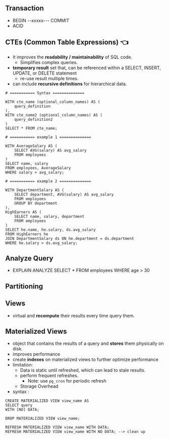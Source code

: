 ## Transaction
- BEGIN --xxxxx--- COMMIT
- ACID

## CTEs (Common Table Expressions) :point_left:
- It improves the **readability / maintainability** of SQL code.
  - Simplifies complex queries.
- **temporary result** set that, can be referenced within a SELECT, INSERT, UPDATE, or DELETE statement
  - re-use result multiple times.
- can include **recursive definitions** for hierarchical data.
```
# =========== Syntax ==============

WITH cte_name (optional_column_names) AS (
    query_definition
),
WITH cte_name2 (optional_column_names) AS (
    query_definition2
)
SELECT * FROM cte_name;

# =========== example 1 ==============

WITH AverageSalary AS (
    SELECT AVG(salary) AS avg_salary
    FROM employees
)
SELECT name, salary
FROM employees, AverageSalary
WHERE salary > avg_salary;

# =========== example 2 ==============

WITH DepartmentSalary AS (
    SELECT department, AVG(salary) AS avg_salary
    FROM employees
    GROUP BY department
),
HighEarners AS (
    SELECT name, salary, department
    FROM employees
)
SELECT he.name, he.salary, ds.avg_salary
FROM HighEarners he
JOIN DepartmentSalary ds ON he.department = ds.department
WHERE he.salary > ds.avg_salary;

```

## Analyze Query 
- EXPLAIN ANALYZE SELECT * FROM employees WHERE age > 30

## Partitioning


## Views
- virtual and **recompute** their results every time query them.

## Materialized Views
- object that contains the results of a query and **stores** them physically on disk.
- improves performance 
- create **indexes** on materialized views to further optimize performance
- limitation:
  - Data is static until refreshed, which can lead to stale results. 
  - perform frequent refreshes. 
    - Note: use `pg_cron` for periodic refresh
  - Storage Overhead
- syntax :
```
CREATE MATERIALIZED VIEW view_name AS
SELECT query
WITH [NO] DATA;

DROP MATERIALIZED VIEW view_name;

REFRESH MATERIALIZED VIEW view_name WITH DATA;
REFRESH MATERIALIZED VIEW view_name WITH NO DATA; --> clean up
```

